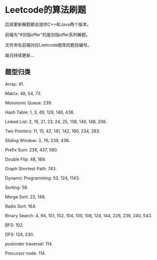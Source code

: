 # Leetcode的算法刷题

后续更新解题都会提供C++和Java两个版本。

前缀为"#剑指offer"的是剑指offer系列解题。

文件命名前缀对应Leetcode题库的题目编号。

每日持续更新...

## 题型归类

Array: 41.

Matrix: 48, 54, 73.

Monotonic Queue: 239.

Hash Table: 1, 3, 49, 128, 146, 438.

Linked List: 2, 19, 21, 23, 24, 25, 138, 146, 148, 206.

Two Pointers: 11, 15, 42, 141, 142, 160, 234, 283.

Sliding Window: 3, 76, 239, 438.

Prefix Sum: 238, 437, 560.

Double Flip: 48, 189.

Graph Shortest Path: 743.

Dynamic Programming: 53, 124, 1143.

Sorting: 56.

Merge Sort: 23, 148.

Radix Sort: 164.

Binary Search: 4, 94, 101, 102, 104, 105, 108, 124, 144, 226, 236, 240, 543.

BFS: 102.

DFS: 124, 230.

postorder traversal: 114.

Precursor node: 114.
